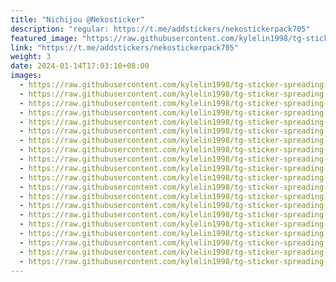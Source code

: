 ```yaml
---
title: "Nichijou @Nekosticker"
description: "regular: https://t.me/addstickers/nekostickerpack705"
featured_image: "https://raw.githubusercontent.com/kylelin1998/tg-sticker-spreading-worldwide-images/main/img/46d11fa9-5f0f-4cf8-b52d-6562f3aa9abd.jpg"
link: "https://t.me/addstickers/nekostickerpack705"
weight: 3
date: 2024-01-14T17:03:10+08:00
images:
  - https://raw.githubusercontent.com/kylelin1998/tg-sticker-spreading-worldwide-images/main/img/46d11fa9-5f0f-4cf8-b52d-6562f3aa9abd.jpg
  - https://raw.githubusercontent.com/kylelin1998/tg-sticker-spreading-worldwide-images/main/img/5ec4ebb7-0a6c-432c-ad9c-21b38027963e.jpg
  - https://raw.githubusercontent.com/kylelin1998/tg-sticker-spreading-worldwide-images/main/img/b507b16f-7234-47b7-9aec-5acc0c5ac1d9.jpg
  - https://raw.githubusercontent.com/kylelin1998/tg-sticker-spreading-worldwide-images/main/img/941fa9f2-8802-415d-a0d4-8f8fd25fd787.jpg
  - https://raw.githubusercontent.com/kylelin1998/tg-sticker-spreading-worldwide-images/main/img/19de8cd5-7d6a-4790-804e-acc6cab9bd43.jpg
  - https://raw.githubusercontent.com/kylelin1998/tg-sticker-spreading-worldwide-images/main/img/e646db72-ca44-417b-b48c-d3d5107026a0.jpg
  - https://raw.githubusercontent.com/kylelin1998/tg-sticker-spreading-worldwide-images/main/img/29af5dc8-db79-4239-b04a-2f2eb5bf88cc.jpg
  - https://raw.githubusercontent.com/kylelin1998/tg-sticker-spreading-worldwide-images/main/img/35f83b67-225d-47dd-8cf6-49f86213cd1e.jpg
  - https://raw.githubusercontent.com/kylelin1998/tg-sticker-spreading-worldwide-images/main/img/15d617c5-773e-457a-9958-71a6358b1890.jpg
  - https://raw.githubusercontent.com/kylelin1998/tg-sticker-spreading-worldwide-images/main/img/b19b1648-08ee-48c7-a06b-3c17ff96bb57.jpg
  - https://raw.githubusercontent.com/kylelin1998/tg-sticker-spreading-worldwide-images/main/img/33d5b88e-fbbb-4269-9e58-3b43d22be85d.jpg
  - https://raw.githubusercontent.com/kylelin1998/tg-sticker-spreading-worldwide-images/main/img/255f17f8-76f9-4e6c-b243-173856af7922.jpg
  - https://raw.githubusercontent.com/kylelin1998/tg-sticker-spreading-worldwide-images/main/img/29c6e62e-0dad-4f9a-80de-0a95a4ef2af2.jpg
  - https://raw.githubusercontent.com/kylelin1998/tg-sticker-spreading-worldwide-images/main/img/c7e0e7fc-994d-4d24-bd10-1d43d4fcf112.jpg
  - https://raw.githubusercontent.com/kylelin1998/tg-sticker-spreading-worldwide-images/main/img/289e699e-c19f-4a6c-8752-acb42e4d3868.jpg
  - https://raw.githubusercontent.com/kylelin1998/tg-sticker-spreading-worldwide-images/main/img/43a790b2-c5a2-488b-9914-820d59b63ac1.jpg
  - https://raw.githubusercontent.com/kylelin1998/tg-sticker-spreading-worldwide-images/main/img/5863c7b1-f59f-449a-9873-c95aa3cbe61e.jpg
  - https://raw.githubusercontent.com/kylelin1998/tg-sticker-spreading-worldwide-images/main/img/752d7363-6eeb-4650-a634-7ad675f1b153.jpg
  - https://raw.githubusercontent.com/kylelin1998/tg-sticker-spreading-worldwide-images/main/img/86d36e8f-984d-48f7-b461-156fd3799a52.jpg
  - https://raw.githubusercontent.com/kylelin1998/tg-sticker-spreading-worldwide-images/main/img/b3b2b50c-7ccd-4824-b9c9-335dc53d1255.jpg
---
```

